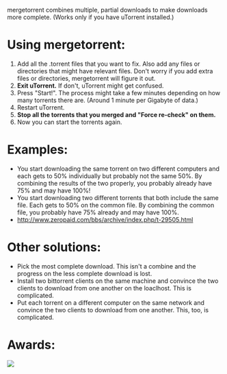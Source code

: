 mergetorrent combines multiple, partial downloads to make downloads more complete.  (Works only if you have uTorrent installed.)

# Using mergetorrent: #

  1. Add all the .torrent files that you want to fix.  Also add any files or directories that might have relevant files.  Don't worry if you add extra files or directories, mergetorrent will figure it out.
  1. **Exit uTorrent.**  If don't, uTorrent might get confused.
  1. Press "Start!".  The process might take a few minutes depending on how many torrents there are.  (Around 1 minute per Gigabyte of data.)
  1. Restart uTorrent.
  1. **Stop all the torrents that you merged and "Force re-check" on them.**
  1. Now you can start the torrents again.

# Examples: #

  * You start downloading the same torrent on two different computers and each gets to 50% individually but probably not the same 50%.  By combining the results of the two properly, you probably already have 75% and may have 100%!
  * You start downloading two different torrents that both include the same file.  Each gets to 50% on the common file.  By combining the common file, you probably have 75% already and may have 100%.
  * http://www.zeropaid.com/bbs/archive/index.php/t-29505.html

# Other solutions: #

  * Pick the most complete download.  This isn't a combine and the progress on the less complete download is lost.
  * Install two bittorrent clients on the same machine and convince the two clients to download from one another on the loaclhost.  This is complicated.
  * Put each torrent on a different computer on the same network and convince the two clients to download from one another.  This, too, is complicated.

# Awards: #

[![](http://download.famouswhy.com/awards/editor_pick_award_famouswhy.png)](http://download.famouswhy.com/mergetorrent/)